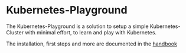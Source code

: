 # Kubernetes-Playground

The Kubernetes-Playground is a solution to setup a simple Kubernetes-Cluster
with minimal effort, to learn and play with Kubernetes.

The installation, first steps and more are documented in the [handbook](docs/index.md)
